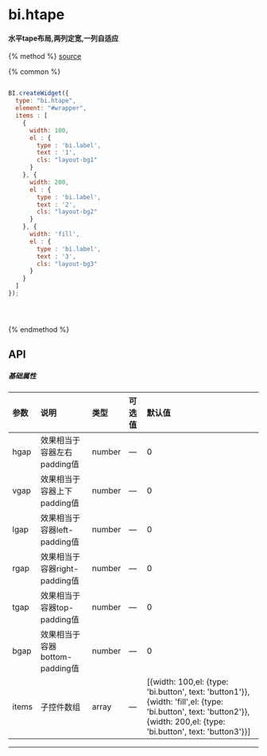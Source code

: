 # bi.htape

#### 水平tape布局,两列定宽,一列自适应

{% method %}
[source](https://jsfiddle.net/fineui/ry7Lnhgw/)

{% common %}
```javascript

BI.createWidget({
  type: "bi.htape",
  element: "#wrapper",         
  items : [
    {
      width: 100,
      el : {
        type : 'bi.label',
        text : '1',
        cls: "layout-bg1"
      }
    }, {
      width: 200,
      el : {
        type : 'bi.label',
        text : '2',
        cls: "layout-bg2"
      }
    }, {
      width: 'fill',
      el : {
        type : 'bi.label',
        text : '3',
        cls: "layout-bg3"
      }
    }
  ]
});





```

{% endmethod %}


## API
##### 基础属性

| 参数    | 说明                           | 类型       | 可选值 | 默认值
| :------ |:-------------                  | :-----     | :----|:----
| hgap    | 效果相当于容器左右padding值    |    number  | — |  0  |
| vgap    | 效果相当于容器上下padding值    |    number  | — |  0  |
| lgap    | 效果相当于容器left-padding值   |    number  |—  |  0  |
| rgap    | 效果相当于容器right-padding值  |    number  | — |  0  |
| tgap    | 效果相当于容器top-padding值    |    number  |  —|  0  |
| bgap    | 效果相当于容器bottom-padding值 |    number  | — |  0  |
| items | 子控件数组     |    array | — | [{width: 100,el: {type: 'bi.button', text: 'button1'}},{width: 'fill',el: {type: 'bi.button', text: 'button2'}},{width: 200,el: {type: 'bi.button', text: 'button3'}}] |



---